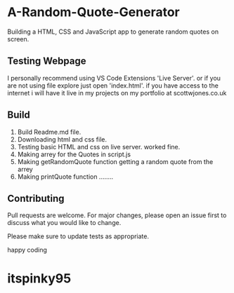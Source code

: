 # A-Random-Quote-Generator
Building a HTML, CSS and JavaScript app to generate random quotes on screen.

## Testing Webpage
I personally recommend using VS Code Extensions 'Live Server'. or if you are not using file explore just open 'index.html'. if you have access to the internet i will have it live in my projects on my portfolio at scottwjones.co.uk

## Build 
1. Build Readme.md file.
2. Downloading html and css file.
3. Testing basic HTML and css on live server. worked fine. 
4. Making arrey for the Quotes in script.js
5. Making getRandomQuote function getting a random quote from the arrey 
6. Making printQuote function ........

## Contributing
Pull requests are welcome. For major changes, please open an issue first to discuss what you would like to change.

Please make sure to update tests as appropriate.

happy coding 
# itspinky95